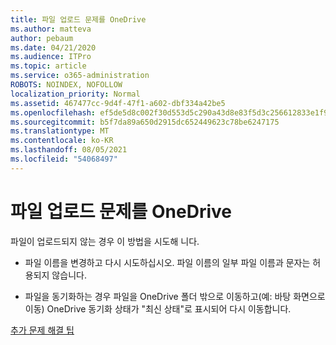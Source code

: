 ```yaml
---
title: 파일 업로드 문제를 OneDrive
ms.author: matteva
author: pebaum
ms.date: 04/21/2020
ms.audience: ITPro
ms.topic: article
ms.service: o365-administration
ROBOTS: NOINDEX, NOFOLLOW
localization_priority: Normal
ms.assetid: 467477cc-9d4f-47f1-a602-dbf334a42be5
ms.openlocfilehash: ef5de5d8c002f30d553d5c290a43d8e83f5d3c256612833e1f90ca65b6508e09
ms.sourcegitcommit: b5f7da89a650d2915dc652449623c78be6247175
ms.translationtype: MT
ms.contentlocale: ko-KR
ms.lasthandoff: 08/05/2021
ms.locfileid: "54068497"
---
```

# <a name="fix-problems-uploading-files-to-onedrive"></a>파일 업로드 문제를 OneDrive

파일이 업로드되지 않는 경우 이 방법을 시도해 니다.
  
- 파일 이름을 변경하고 다시 시도하십시오. 파일 이름의 일부 파일 이름과 문자는 허용되지 않습니다. 
    
- 파일을 동기화하는 경우 파일을 OneDrive 폴더 밖으로 이동하고(예: 바탕 화면으로 이동) OneDrive 동기화 상태가 "최신 상태"로 표시되어 다시 이동합니다. 
    
[추가 문제 해결 팁](https://go.microsoft.com/fwlink/?linkid=873155)
  

